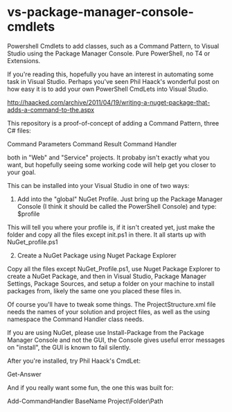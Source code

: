 vs-package-manager-console-cmdlets
==================================

Powershell Cmdlets to add classes, such as a Command Pattern, to Visual Studio using the Package Manager Console.
Pure PowerShell, no T4 or Extensions.

If you're reading this, hopefully you have an interest in automating some task in Visual Studio.  Perhaps you've seen
Phil Haack's wonderful post on how easy it is to add your own PowerShell CmdLets into Visual Studio.

http://haacked.com/archive/2011/04/19/writing-a-nuget-package-that-adds-a-command-to-the.aspx

This repository is a proof-of-concept of adding a Command Pattern, three C# files:

Command Parameters
Command Result
Command Handler

both in "Web" and "Service" projects.  It probaby isn't exactly what you want, but hopefully seeing some working code
will help get you closer to your goal.

This can be installed into your Visual Studio in one of two ways:

1) Add into the "global" NuGet Profile.  Just bring up the Package Manager Console (I think it should be called the
PowerShell Console) and type:
$profile

This will tell you where your profile is, if it isn't created yet, just make the folder and copy all the files except
init.ps1 in there.  It all starts up with NuGet_profile.ps1  

2) Create a NuGet Package using Nuget Package Explorer

Copy all the files except NuGet_Profile.ps1, use Nuget Package Explorer to create a NuGet Package, and then in
Visual Studio, Package Manager Settings, Package Sources, and setup a folder on your machine to install packages
from, likely the same one you placed these files in.

Of course you'll have to tweak some things.  The ProjectStructure.xml file needs the names of your solution and
project files, as well as the using namespace the Command Handler class needs.

If you are using NuGet, please use Install-Package from the Package Manager Console and not the GUI, the Console
gives useful error messages on "install", the GUI is known to fail silently.

After you're installed, try Phil Haack's CmdLet:

Get-Answer

And if you really want some fun, the one this was built for:

Add-CommandHandler  BaseName Project\Folder\Path





